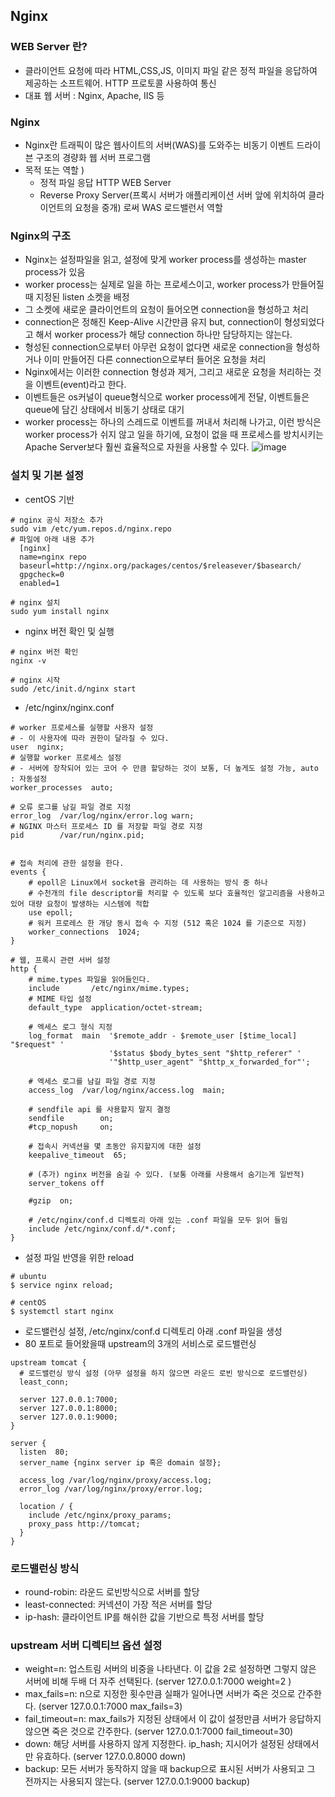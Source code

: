 ## Nginx

### WEB Server 란?
- 클라이언트 요청에 따라 HTML,CSS,JS, 이미지 파일 같은 정적 파일을 응답하여 제공하는 소프트웨어. HTTP 프로토콜 사용하여 통신
- 대표 웹 서버 : Nginx, Apache, IIS 등

### Nginx
- Nginx란 트래픽이 많은 웹사이트의 서버(WAS)를 도와주는 비동기 이벤트 드라이븐 구조의 경량화 웹 서버 프로그램
- 목적 또는 역할 )
  - 정적 파일 응답 HTTP WEB Server
  - Reverse Proxy Server(프록시 서버가 애플리케이션 서버 앞에 위치하여 클라이언트의 요청을 중개) 로써 WAS 로드밸런서 역할

### Nginx의 구조
- Nginx는 설정파일을 읽고, 설정에 맞게 worker process를 생성하는 master process가 있음
- worker process는 실제로 일을 하는 프로세스이고, worker process가 만들어질 때 지정된 listen 소켓을 배정
- 그 소켓에 새로운 클라이언트의 요청이 들어오면 connection을 형성하고 처리
- connection은 정해진 Keep-Alive 시간만큼 유지 but, connection이 형성되었다고 해서 worker process가 해당 connection 하나만 담당하지는 않는다.
- 형성된 connection으로부터 아무런 요청이 없다면 새로운 connection을 형성하거나 이미 만들어진 다른 connection으로부터 들어온 요청을 처리
- Nginx에서는 이러한 connection 형성과 제거, 그리고 새로운 요청을 처리하는 것을 이벤트(event)라고 한다.
- 이벤트들은 os커널이 queue형식으로 worker process에게 전달, 이벤트들은 queue에 담긴 상태에서 비동기 상태로 대기
- worker process는 하나의 스레드로 이벤트를 꺼내서 처리해 나가고, 이런 방식은 worker process가 쉬지 않고 일을 하기에, 요청이 없을 때 프로세스를 방치시키는 Apache Server보다 훨씬 효율적으로 자원을 사용할 수 있다.
  ![image](https://github.com/wjdrlans5000/dev-tools/assets/62735399/fce18c3f-9dbe-4134-9973-86bce9ec6d41)

### 설치 및 기본 설정
- centOS 기반
```
# nginx 공식 저장소 추가
sudo vim /etc/yum.repos.d/nginx.repo
# 파일에 아래 내용 추가
  [nginx]
  name=nginx repo
  baseurl=http://nginx.org/packages/centos/$releasever/$basearch/
  gpgcheck=0
  enabled=1

# nginx 설치
sudo yum install nginx
```
- nginx 버전 확인 및 실행
```
# nginx 버전 확인
nginx -v

# nginx 시작
sudo /etc/init.d/nginx start
```
- /etc/nginx/nginx.conf
```
# worker 프로세스를 실행할 사용자 설정
# - 이 사용자에 따라 권한이 달라질 수 있다.
user  nginx;
# 실행할 worker 프로세스 설정
# - 서버에 장착되어 있는 코어 수 만큼 할당하는 것이 보통, 더 높게도 설정 가능, auto : 자동설정
worker_processes  auto;

# 오류 로그를 남길 파일 경로 지정
error_log  /var/log/nginx/error.log warn;
# NGINX 마스터 프로세스 ID 를 저장할 파일 경로 지정
pid        /var/run/nginx.pid;


# 접속 처리에 관한 설정을 한다.
events {
    # epoll은 Linux에서 socket을 관리하는 데 사용하는 방식 중 하나
    # 수천개의 file descriptor를 처리할 수 있도록 보다 효율적인 알고리즘을 사용하고 있어 대량 요청이 발생하는 시스템에 적합
    use epoll;
    # 워커 프로레스 한 개당 동시 접속 수 지정 (512 혹은 1024 를 기준으로 지정)
    worker_connections  1024;
}

# 웹, 프록시 관련 서버 설정
http {
    # mime.types 파일을 읽어들인다.
    include       /etc/nginx/mime.types;
    # MIME 타입 설정
    default_type  application/octet-stream;

    # 엑세스 로그 형식 지정
    log_format  main  '$remote_addr - $remote_user [$time_local] "$request" '
                      '$status $body_bytes_sent "$http_referer" '
                      '"$http_user_agent" "$http_x_forwarded_for"';

    # 엑세스 로그를 남길 파일 경로 지정
    access_log  /var/log/nginx/access.log  main;

    # sendfile api 를 사용할지 말지 결정
    sendfile        on;
    #tcp_nopush     on;

    # 접속시 커넥션을 몇 초동안 유지할지에 대한 설정
    keepalive_timeout  65;

    # (추가) nginx 버전을 숨길 수 있다. (보통 아래를 사용해서 숨기는게 일반적)
    server_tokens off

    #gzip  on;

    # /etc/nginx/conf.d 디렉토리 아래 있는 .conf 파일을 모두 읽어 들임
    include /etc/nginx/conf.d/*.conf;
}
```
- 설정 파일 반영을 위한 reload
```
# ubuntu
$ service nginx reload;

# centOS
$ systemctl start nginx
```
- 로드밸런싱 설정, /etc/nginx/conf.d 디렉토리 아래 .conf 파일을 생성
- 80 포트로 들어왔을때 upstream의 3개의 서비스로 로드밸런싱
```
upstream tomcat {
  # 로드밸런싱 방식 설정 (아무 설정을 하지 않으면 라운드 로빈 방식으로 로드밸런싱)
  least_conn;

  server 127.0.0.1:7000;
  server 127.0.0.1:8000;
  server 127.0.0.1:9000;
}

server {
  listen  80;
  server_name {nginx server ip 혹은 domain 설정};

  access_log /var/log/nginx/proxy/access.log;
  error_log /var/log/nginx/proxy/error.log;

  location / {
    include /etc/nginx/proxy_params;
    proxy_pass http://tomcat;
  }
}

```

### 로드밸런싱 방식
- round-robin: 라운드 로빈방식으로 서버를 할당
- least-connected: 커넥션이 가장 적은 서버를 할당
- ip-hash: 클라이언트 IP를 해쉬한 값을 기반으로 특정 서버를 할당

### upstream 서버 디렉티브 옵션 설정
- weight=n: 업스트림 서버의 비중을 나타낸다. 이 값을 2로 설정하면 그렇지 않은 서버에 비해 두배 더 자주 선택된다. (server 127.0.0.1:7000 weight=2 )
- max_fails=n: n으로 지정한 횟수만큼 실패가 일어나면 서버가 죽은 것으로 간주한다. (server 127.0.0.1:7000 max_fails=3)
- fail_timeout=n: max_fails가 지정된 상태에서 이 값이 설정만큼 서버가 응답하지 않으면 죽은 것으로 간주한다. (server 127.0.0.1:7000 fail_timeout=30)
- down: 해당 서버를 사용하지 않게 지정한다. ip_hash; 지시어가 설정된 상태에서만 유효하다. (server 127.0.0.8000 down)
- backup: 모든 서버가 동작하지 않을 때 backup으로 표시된 서버가 사용되고 그 전까지는 사용되지 않는다. (server 127.0.0.1:9000 backup)
